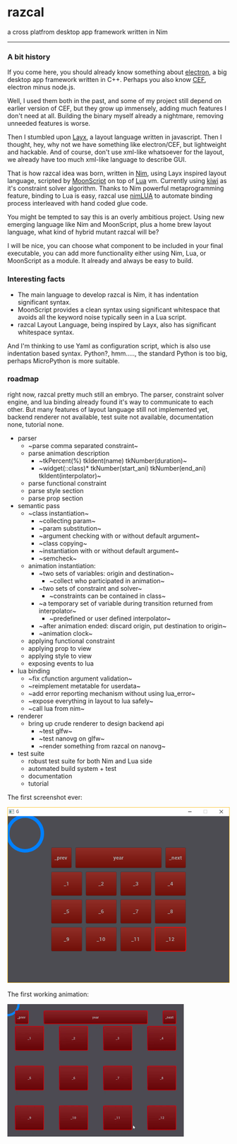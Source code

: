 # razcal

a cross platfrom desktop app framework written in Nim

---

### A bit history

If you come here, you should already know something about [electron](https://electron.atom.io/),
a big desktop app framework written in C++.
Perhaps you also know [CEF](https://bitbucket.org/chromiumembedded/cef), electron minus node.js.

Well, I used them both in the past, and some of my project still depend on earlier version of CEF,
but they grow up immensely, adding much features I don't need at all.
Building the binary myself already a nightmare, removing unneeded features is worse.

Then I stumbled upon [Layx](https://github.com/layxlang/layx), a layout language written in javascript.
Then I thought, hey, why not we have something like electron/CEF, but lightweight and hackable.
And of course, don't use xml-like whatsoever for the layout,
we already have too much xml-like language to describe GUI.

That is how razcal idea was born, written in [Nim](https://nim-lang.org/),
using Layx inspired layout language, scripted by [MoonScript](https://MoonScript.org/)
on top of [Lua](https://www.lua.org/) vm.
Currently using [kiwi](https://github.com/yglukhov/kiwi) as it's constraint solver algorithm.
Thanks to Nim powerful metaprogramming feature, binding to Lua is easy,
razcal use [nimLUA](https://github.com/jangko/nimLUA) to automate binding process
interleaved with hand coded glue code.

You might be tempted to say this is an overly ambitious project.
Using new emerging language like Nim and MoonScript,
plus a home brew layout language, what kind of hybrid mutant razcal will be?

I will be nice, you can choose what component to be included in your final executable,
you can add more functionality either using Nim, Lua, or MoonScript as a module.
It already and always be easy to build.

### Interesting facts

* The main language to develop razcal is Nim, it has indentation significant syntax.
* MoonScript provides a clean syntax using significant whitespace that avoids all the keyword noise typically seen in a Lua script.
* razcal Layout Language, being inspired by Layx, also has significant whitespace syntax.

And I'm thinking to use Yaml as configuration script, which is also use indentation based syntax.
Python?, hmm....., the standard Python is too big, perhaps MicroPython is more suitable.

### roadmap

right now, razcal pretty much still an embryo.
The parser, constraint solver engine,
and lua binding already found it's way to communicate to each other.
But many features of layout language still not implemented yet,
backend renderer not available, test suite not available,
documentation none, tutorial none.

* parser
  * ~parse comma separated constraint~
  * parse animation description
    * ~tkPercent(%) tkIdent(name) tkNumber(duration)~
    * ~widget(::class)* tkNumber(start_ani) tkNumber(end_ani) tkIdent(interpolator)~
  * parse functional constraint
  * parse style section
  * parse prop section
* semantic pass
  * ~class instantiation~
    * ~collecting param~
    * ~param substitution~
    * ~argument checking with or without default argument~
    * ~class copying~
    * ~instantiation with or without default argument~
    * ~semcheck~
  * animation instantiation:
    * ~two sets of variables: origin and destination~
      * ~collect who participated in animation~
    * ~two sets of constraint and solver~
      * ~constraints can be contained in class~
    * ~a temporary set of variable during transition returned from interpolator~
      * ~predefined or user defined interpolator~
    * ~after animation ended: discard origin, put destination to origin~
    * ~animation clock~
  * applying functional constraint
  * applying prop to view
  * applying style to view
  * exposing events to lua
* lua binding
  * ~fix cfunction argument validation~
  * ~reimplement metatable for userdata~
  * ~add error reporting mechanism without using lua_error~
  * ~expose everything in layout to lua safely~
  * ~call lua from nim~
* renderer
  * bring up crude renderer to design backend api
    * ~test glfw~
    * ~test nanovg on glfw~
    * ~render something from razcal on nanovg~
* test suite
  * robust test suite for both Nim and Lua side
  * automated build system + test
  * documentation
  * tutorial

The first screenshot ever:

![Screenshot](examples/screenshot-1.png)

The first working animation:

![Animation](examples/animation-1.gif)
